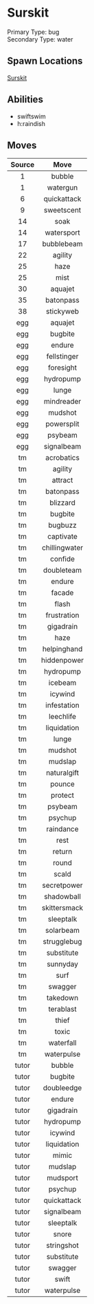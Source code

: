 # Surskit  
Primary Type: bug  
Secondary Type: water  
  
## Spawn Locations  
[Surskit](/data/spawn_presets/surskit.md)  
  
## Abilities  
  * swiftswim
  * h:raindish
  
  
## Moves  
  
| Source | Move |  
|:---:|:---:|  
| 1 | bubble |  
| 1 | watergun |  
| 6 | quickattack |  
| 9 | sweetscent |  
| 14 | soak |  
| 14 | watersport |  
| 17 | bubblebeam |  
| 22 | agility |  
| 25 | haze |  
| 25 | mist |  
| 30 | aquajet |  
| 35 | batonpass |  
| 38 | stickyweb |  
| egg | aquajet |  
| egg | bugbite |  
| egg | endure |  
| egg | fellstinger |  
| egg | foresight |  
| egg | hydropump |  
| egg | lunge |  
| egg | mindreader |  
| egg | mudshot |  
| egg | powersplit |  
| egg | psybeam |  
| egg | signalbeam |  
| tm | acrobatics |  
| tm | agility |  
| tm | attract |  
| tm | batonpass |  
| tm | blizzard |  
| tm | bugbite |  
| tm | bugbuzz |  
| tm | captivate |  
| tm | chillingwater |  
| tm | confide |  
| tm | doubleteam |  
| tm | endure |  
| tm | facade |  
| tm | flash |  
| tm | frustration |  
| tm | gigadrain |  
| tm | haze |  
| tm | helpinghand |  
| tm | hiddenpower |  
| tm | hydropump |  
| tm | icebeam |  
| tm | icywind |  
| tm | infestation |  
| tm | leechlife |  
| tm | liquidation |  
| tm | lunge |  
| tm | mudshot |  
| tm | mudslap |  
| tm | naturalgift |  
| tm | pounce |  
| tm | protect |  
| tm | psybeam |  
| tm | psychup |  
| tm | raindance |  
| tm | rest |  
| tm | return |  
| tm | round |  
| tm | scald |  
| tm | secretpower |  
| tm | shadowball |  
| tm | skittersmack |  
| tm | sleeptalk |  
| tm | solarbeam |  
| tm | strugglebug |  
| tm | substitute |  
| tm | sunnyday |  
| tm | surf |  
| tm | swagger |  
| tm | takedown |  
| tm | terablast |  
| tm | thief |  
| tm | toxic |  
| tm | waterfall |  
| tm | waterpulse |  
| tutor | bubble |  
| tutor | bugbite |  
| tutor | doubleedge |  
| tutor | endure |  
| tutor | gigadrain |  
| tutor | hydropump |  
| tutor | icywind |  
| tutor | liquidation |  
| tutor | mimic |  
| tutor | mudslap |  
| tutor | mudsport |  
| tutor | psychup |  
| tutor | quickattack |  
| tutor | signalbeam |  
| tutor | sleeptalk |  
| tutor | snore |  
| tutor | stringshot |  
| tutor | substitute |  
| tutor | swagger |  
| tutor | swift |  
| tutor | waterpulse |  
  
